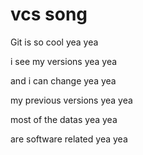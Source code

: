 # vcs song
Git is so cool yea yea 

i see my versions yea yea 

and i can change yea yea 

my previous versions yea yea 

most of the datas yea yea 

are software related yea yea

